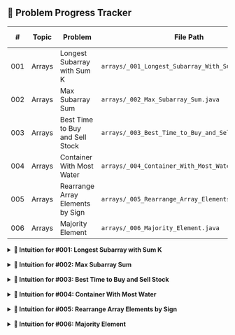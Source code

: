 ## 📘 Problem Progress Tracker

| #   | Topic   | Problem                          | File Path                                           | LeetCode Link                                 | Solved | Crushed | Date Solved | Tags        |
|-----|---------|----------------------------------|-----------------------------------------------------|-----------------------------------------------|-------|-------|-------------|-------------|
| 001 | Arrays  | Longest Subarray with Sum K      | `arrays/_001_Longest_Subarray_With_Sum_K.java`      | [🔗](https://leetcode.com/problems/maximum-size-subarray-sum-equals-k/) | ✅    | ❌     | 2025-06-23  |             |
| 002 | Arrays  | Max Subarray Sum                 | `arrays/_002_Max_Subarray_Sum.java`                 | [🔗](https://leetcode.com/problems/maximum-subarray/) | ✅     | ❌     | 2025-06-24  |             |
| 003 | Arrays  | Best Time to Buy and Sell Stock  | `arrays/_003_Best_Time_to_Buy_and_Sell_Stock.java`  | [🔗](https://leetcode.com/problems/best-time-to-buy-and-sell-stock/) | ✅     | ✅     | 2025-06-30  |             |
| 004 | Arrays  | Container With Most Water        | `arrays/_004_Container_With_Most_Water.java`        | [🔗](https://leetcode.com/problems/container-with-most-water/) | ✅     | ✅     | 2025-07-01  | Two Pointer |
| 005 | Arrays  | Rearrange Array Elements by Sign | `arrays/_005_Rearrange_Array_Elements_by_Sign.java` | [🔗](https://leetcode.com/problems/rearrange-array-elements-by-sign/) | ✅     | ✅     | 2025-07-01  |  |
| 006 | Arrays  | Majority Element                 | `arrays/_006_Majority_Element.java`                 | [🔗](https://leetcode.com/problems/majority-element/) | ✅     | ❌     | 2025-07-02  |  |


<details>
<summary><strong>🧠 Intuition for #001: Longest Subarray with Sum K</strong></summary>

**Brute Force:**  
Generate all possible subarrays and check if their sum equals `k`.

**Better (Prefix Sum + HashMap):**  
Maintain a running prefix sum and store the earliest index where each sum occurs.  
At each index, calculate `rem = currentSum - k`.  
If this `rem` was seen before, it means a subarray summing to `k` exists — update max length.

**Optimal (Sliding Window, Non-negative only):**
Use a sliding window with two pointers.  
Expand the window from the right and shrink from the left if the sum exceeds `k`.  
When sum equals `k`, update the maximum subarray length.
</details>

<br>

<details>
<summary><strong>🧠 Intuition for #002: Max Subarray Sum</strong></summary>

**Optimal:**
Optimal: Iterate through the array while maintaining a running sum. 
Reset the sum to zero when it becomes negative, and update the maximum sum and its indices whenever a higher sum is found.
</details>

<br>

<details>
<summary><strong>🧠 Intuition for #003: Best Time to Buy and Sell Stock</strong></summary>

**Optimal:**
Maintain the minimum price seen so far while iterating through the array, and at each step, calculate the current profit. 
Update the maximum profit whenever the current profit exceeds it.
</details>

<br>

<details>
<summary><strong>🧠 Intuition for #004: Container With Most Water</strong></summary>

**Optimal:**
Use two pointers left and right, move the pointer whose height is less. For each step find the water that can be stored. 
</details>

<br>

<details>
<summary><strong>🧠 Intuition for #005: Rearrange Array Elements by Sign</strong></summary>

**Optimal:**
Divide the array into two parts- one comprising of only positive integers and the other of negative integers.
Merge the two parts to get the resultant array. It is not required to do the modifications in-place.
</details>

<br>

<details>
<summary><strong>🧠 Intuition for #006: Majority Element</strong></summary>

**Brute Force:**
Nested for loops to check the frequency of each element.

**Better:**
Use hashmap to store frequency of each element.

**Optimal (Boyer-Moore Voting Algorithm):**
🚀 Real-World Analogy: Voting System
Imagine a voting scenario where each element in the array is a candidate.
- Each occurrence of a number is a vote.
- If a number gets canceled out by a different number (i.e., opposition), it loses a vote.
- The true majority candidate (if one exists) will outlast all others because it has more votes than any other.

</details>